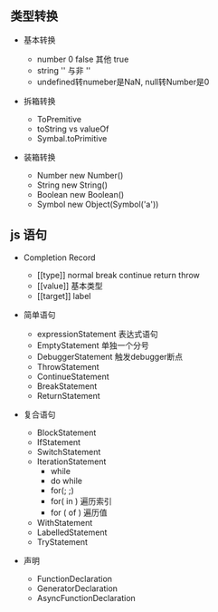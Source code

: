 ## 类型转换
- 基本转换
   - number 0 false 其他 true
   - string '' 与非 ''
   - undefined转numeber是NaN, null转Number是0
- 拆箱转换
  - ToPremitive 
  - toString vs valueOf
  - Symbal.toPrimitive

- 装箱转换
  - Number new Number()
  - String new String()
  - Boolean new Boolean()
  - Symbol new Object(Symbol('a'))

## js 语句
- Completion Record
  - [[type]] normal break continue return throw
  - [[value]] 基本类型
  - [[target]] label
- 简单语句
  - expressionStatement 表达式语句
  - EmptyStatement 单独一个分号
  - DebuggerStatement 触发debugger断点
  - ThrowStatement
  - ContinueStatement
  - BreakStatement
  - ReturnStatement
- 复合语句
  - BlockStatement
  - IfStatement
  - SwitchStatement
  - IterationStatement
    - while
    - do while
    - for(; ;)
    - for( in )
      遍历索引
    - for ( of )
      遍历值
  - WithStatement
  - LabelledStatement
  - TryStatement

- 声明
  - FunctionDeclaration
  - GeneratorDeclaration
  - AsyncFunctionDeclaration